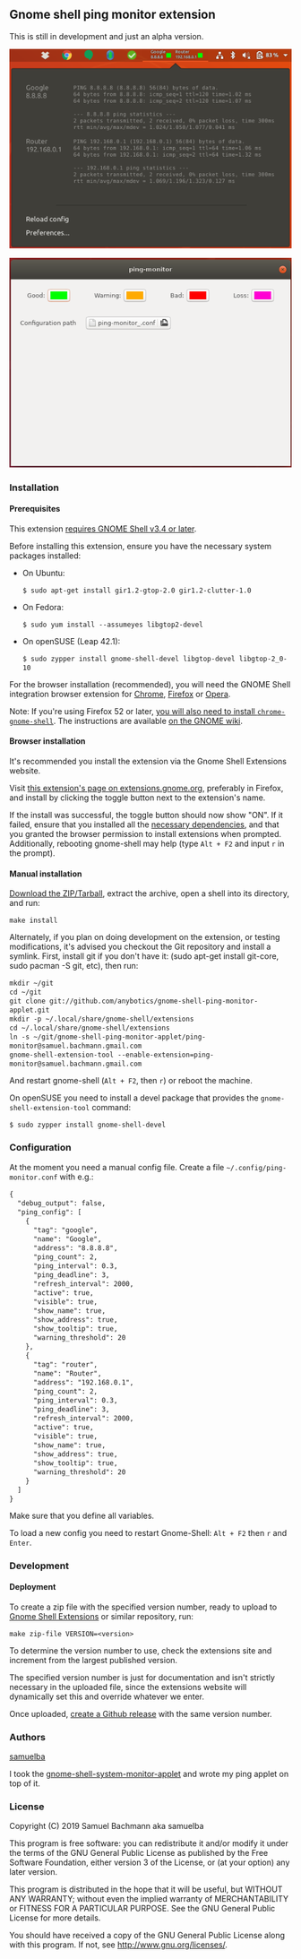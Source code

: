## Gnome shell ping monitor extension

This is still in development and just an alpha version.

![Ping Monitor](images/ping-monitor.png)

![Ping Monitor Preference](images/ping-monitor-preference.png)

### Installation

#### Prerequisites

This extension [requires GNOME Shell v3.4 or later](https://github.com/anybotics/gnome-shell-ping-monitor-applet/blob/master/ping-monitor%40samuel.bachmann.gmail.com/metadata.json#L2).

Before installing this extension, ensure you have the necessary system packages installed:

* On Ubuntu:

      $ sudo apt-get install gir1.2-gtop-2.0 gir1.2-clutter-1.0

* On Fedora:

      $ sudo yum install --assumeyes libgtop2-devel
    
* On openSUSE (Leap 42.1):

      $ sudo zypper install gnome-shell-devel libgtop-devel libgtop-2_0-10

For the browser installation (recommended), you will need the GNOME Shell integration browser extension for
[Chrome](https://chrome.google.com/webstore/detail/gnome-shell-integration/gphhapmejobijbbhgpjhcjognlahblep),
[Firefox](https://addons.mozilla.org/en-US/firefox/addon/gnome-shell-integration/) or
[Opera](https://addons.opera.com/en/extensions/details/gnome-shell-integration/).

Note: If you're using Firefox 52 or later, [you will also need to install `chrome-gnome-shell`](https://blogs.gnome.org/ne0sight/2016/12/25/how-to-install-gnome-shell-extensions-with-firefox-52/).
The instructions are available [on the GNOME wiki](https://wiki.gnome.org/Projects/GnomeShellIntegrationForChrome/Installation#Ubuntu_Linux).

#### Browser installation

It's recommended you install the extension via the Gnome Shell Extensions website.

Visit [this extension's page on extensions.gnome.org](https://extensions.gnome.org/extension/1607/ping-monitor/),
preferably in Firefox, and install by clicking the toggle button next to the extension's name.

If the install was successful, the toggle button should now show "ON".
If it failed, ensure that you installed all the [necessary dependencies](#prerequisites),
and that you granted the browser permission to install extensions when prompted.
Additionally, rebooting gnome-shell may help (type `Alt + F2` and input `r` in the prompt).

#### Manual installation

[Download the ZIP/Tarball](https://github.com/anybotics/gnome-shell-ping-monitor-applet/releases),
extract the archive, open a shell into its directory, and run:

    make install

Alternately, if you plan on doing development on the extension, or testing modifications, it's advised you checkout the Git repository and install a symlink. First, install git if you don't have it: (sudo apt-get install git-core, sudo pacman -S git, etc), then run:

    mkdir ~/git
    cd ~/git
    git clone git://github.com/anybotics/gnome-shell-ping-monitor-applet.git    
    mkdir -p ~/.local/share/gnome-shell/extensions
    cd ~/.local/share/gnome-shell/extensions
    ln -s ~/git/gnome-shell-ping-monitor-applet/ping-monitor@samuel.bachmann.gmail.com
    gnome-shell-extension-tool --enable-extension=ping-monitor@samuel.bachmann.gmail.com

And restart gnome-shell (`Alt + F2`, then `r`) or reboot the machine.

On openSUSE you need to install a devel package that provides the `gnome-shell-extension-tool` command:

    $ sudo zypper install gnome-shell-devel


### Configuration

At the moment you need a manual config file. Create a file `~/.config/ping-monitor.conf` with e.g.:

```
{
  "debug_output": false,
  "ping_config": [
    {
      "tag": "google",
      "name": "Google",
      "address": "8.8.8.8",
      "ping_count": 2,
      "ping_interval": 0.3,
      "ping_deadline": 3,
      "refresh_interval": 2000,
      "active": true,
      "visible": true,
      "show_name": true,
      "show_address": true,
      "show_tooltip": true,
      "warning_threshold": 20
    },
    {
      "tag": "router",
      "name": "Router",
      "address": "192.168.0.1",
      "ping_count": 2,
      "ping_interval": 0.3,
      "ping_deadline": 3,
      "refresh_interval": 2000,
      "active": true,
      "visible": true,
      "show_name": true,
      "show_address": true,
      "show_tooltip": true,
      "warning_threshold": 20
    }
  ]
}
```

Make sure that you define all variables.

To load a new config you need to restart Gnome-Shell: `Alt + F2` then `r` and `Enter`.

### Development

#### Deployment

To create a zip file with the specified version number, ready to upload to [Gnome Shell Extensions](https://extensions.gnome.org/) or similar repository, run:

    make zip-file VERSION=<version>

To determine the version number to use, check the extensions site and increment from the largest published version.

The specified version number is just for documentation and isn't strictly necessary in the uploaded file, since the extensions website will dynamically set this and override whatever we enter.

Once uploaded, [create a Github release](https://github.com/anybotics/gnome-shell-ping-monitor-applet/releases) with the same version number.

### Authors

[samuelba](https://github.com/samuelba)

I took the [gnome-shell-system-monitor-applet](https://github.com/paradoxxxzero/gnome-shell-system-monitor-applet) and wrote my ping applet on top of it.

### License

Copyright (C) 2019 Samuel Bachmann aka samuelba

This program is free software: you can redistribute it and/or modify
it under the terms of the GNU General Public License as published by
the Free Software Foundation, either version 3 of the License, or
(at your option) any later version.

This program is distributed in the hope that it will be useful,
but WITHOUT ANY WARRANTY; without even the implied warranty of
MERCHANTABILITY or FITNESS FOR A PARTICULAR PURPOSE.  See the
GNU General Public License for more details.

You should have received a copy of the GNU General Public License
along with this program.  If not, see <http://www.gnu.org/licenses/>.
